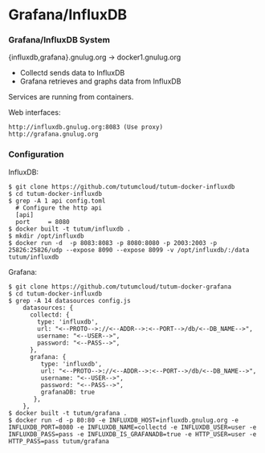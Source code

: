 # Grafana/InfluxDB

### Grafana/InfluxDB System ###

{influxdb,grafana}.gnulug.org -> docker1.gnulug.org
* Collectd sends data to InfluxDB
* Grafana retrieves and graphs data from InfluxDB

Services are running from containers.

Web interfaces:
```
http://influxdb.gnulug.org:8083 (Use proxy)
http://grafana.gnulug.org
```

### Configuration ###

InfluxDB:
```
$ git clone https://github.com/tutumcloud/tutum-docker-influxdb
$ cd tutum-docker-influxdb
$ grep -A 1 api config.toml
  # Configure the http api
  [api]
  port     = 8080
$ docker built -t tutum/influxdb .
$ mkdir /opt/influxdb
$ docker run -d  -p 8083:8083 -p 8080:8080 -p 2003:2003 -p 25826:25826/udp --expose 8090 --expose 8099 -v /opt/influxdb/:/data  tutum/influxdb
```

Grafana:
```
$ git clone https://github.com/tutumcloud/tutum-docker-grafana
$ cd tutum-docker-influxdb
$ grep -A 14 datasources config.js
    datasources: {
      collectd: {
        type: 'influxdb',
        url: "<--PROTO-->://<--ADDR-->:<--PORT-->/db/<--DB_NAME-->",
        username: "<--USER-->",
        password: "<--PASS-->",
      },
      grafana: {
         type: 'influxdb',
         url: "<--PROTO-->://<--ADDR-->:<--PORT-->/db/<--DB_NAME-->",
         username: "<--USER-->",
         password: "<--PASS-->",
         grafanaDB: true
       },
    },
$ docker built -t tutum/grafana .
$ docker run -d -p 80:80 -e INFLUXDB_HOST=influxdb.gnulug.org -e INFLUXDB_PORT=8080 -e INFLUXDB_NAME=collectd -e INFLUXDB_USER=user -e INFLUXDB_PASS=pass -e INFLUXDB_IS_GRAFANADB=true -e HTTP_USER=user -e HTTP_PASS=pass tutum/grafana
```
